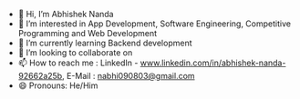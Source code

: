 - 👋 Hi, I’m Abhishek Nanda
- 👀 I’m interested in App Development, Software Engineering, Competitive Programming and Web Development
- 🌱 I’m currently learning Backend development
- 💞️ I’m looking to collaborate on 
- 📫 How to reach me : LinkedIn - www.linkedin.com/in/abhishek-nanda-92662a25b, E-Mail : nabhi090803@gmail.com
- 😄 Pronouns: He/Him


<!---
abhi98zero3/abhi98zero3 is a ✨ special ✨ repository because its `README.md` (this file) appears on your GitHub profile.
You can click the Preview link to take a look at your changes.
--->

